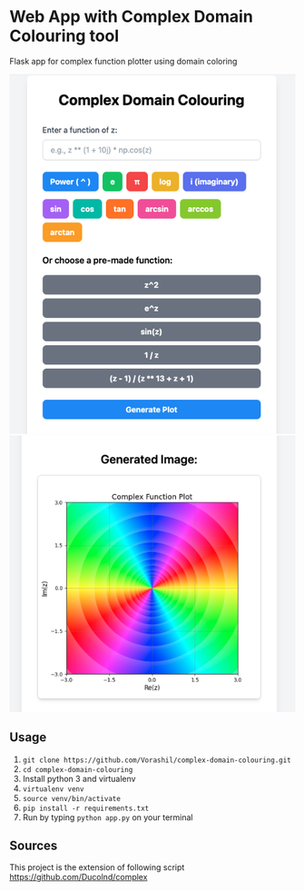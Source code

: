# Web App with  Complex Domain Colouring tool
Flask app for complex function plotter using domain coloring

![Screenshot 2024-09-19 at 10.25.22.png](./static/demo-1.png)
![Screenshot 2024-09-19 at 10.25.14.png](./static/demo-2.png)

## Usage
 1. `git clone https://github.com/Vorashil/complex-domain-colouring.git`
 2. `cd complex-domain-colouring`
 3. Install python 3 and virtualenv
 4. `virtualenv venv`
 5. `source venv/bin/activate`
 6. `pip install -r requirements.txt`
 7. Run by typing `python app.py` on your terminal

## Sources
This project is the extension of following script
https://github.com/Ducolnd/complex

